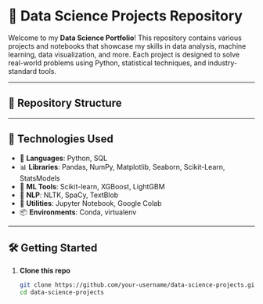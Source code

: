 # 🧠 Data Science Projects Repository

Welcome to my **Data Science Portfolio**! This repository contains various projects and notebooks that showcase my skills in data analysis, machine learning, data visualization, and more. Each project is designed to solve real-world problems using Python, statistical techniques, and industry-standard tools.

---

## 📂 Repository Structure


---

## 🚀 Technologies Used

- 📌 **Languages**: Python, SQL
- 📊 **Libraries**: Pandas, NumPy, Matplotlib, Seaborn, Scikit-Learn, StatsModels
- 🤖 **ML Tools**: Scikit-learn, XGBoost, LightGBM
- 💬 **NLP**: NLTK, SpaCy, TextBlob
- 🧰 **Utilities**: Jupyter Notebook, Google Colab
- 📦 **Environments**: Conda, virtualenv

---



## 🛠️ Getting Started

1. **Clone this repo**
   ```bash
   git clone https://github.com/your-username/data-science-projects.git
   cd data-science-projects
